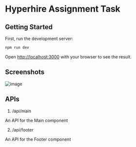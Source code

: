 # Hyperhire Assignment Task

## Getting Started

First, run the development server:

```bash
npm run dev
```

Open [http://localhost:3000](http://localhost:3000) with your browser to see the result.

## Screenshots
![image](https://github.com/user-attachments/assets/fd8c0d45-9e84-4522-91d0-eb13092ac321)


## APIs

1. /api/main
   
An API for the Main component

2. /api/footer
   
An API for the Footer component
